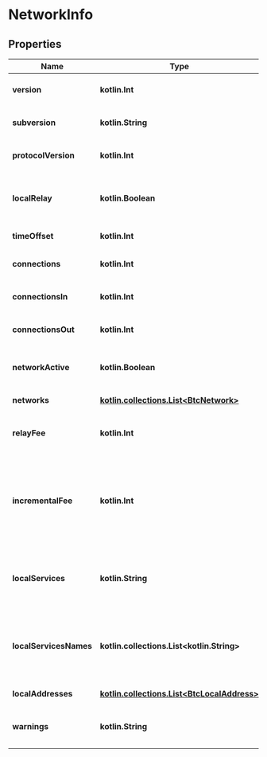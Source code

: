 
# NetworkInfo

## Properties
Name | Type | Description | Notes
------------ | ------------- | ------------- | -------------
**version** | **kotlin.Int** | The bitcoin core server version | 
**subversion** | **kotlin.String** | The server subversion string | 
**protocolVersion** | **kotlin.Int** | The protocol version | 
**localRelay** | **kotlin.Boolean** | True if transaction relay is requested from peers | 
**timeOffset** | **kotlin.Int** | The time offset | 
**connections** | **kotlin.Int** | The total number of connections | 
**connectionsIn** | **kotlin.Int** | The number of inbound connections | 
**connectionsOut** | **kotlin.Int** | The number of outbound connections | 
**networkActive** | **kotlin.Boolean** | Whether p2p networking is enabled | 
**networks** | [**kotlin.collections.List&lt;BtcNetwork&gt;**](BtcNetwork.md) | Information per network | 
**relayFee** | **kotlin.Int** | Minimum relay fee for transactions in BTC/kB | 
**incrementalFee** | **kotlin.Int** | Minimum fee increment for mempool limiting or BIP 125 replacement in BTC/kB | 
**localServices** | **kotlin.String** | The services we offer to the network, hex formatted |  [optional]
**localServicesNames** | **kotlin.collections.List&lt;kotlin.String&gt;** | The services we offer to the network, in human-readable form |  [optional]
**localAddresses** | [**kotlin.collections.List&lt;BtcLocalAddress&gt;**](BtcLocalAddress.md) | List of local addresses |  [optional]
**warnings** | **kotlin.String** | Any network and blockchain warnings |  [optional]



